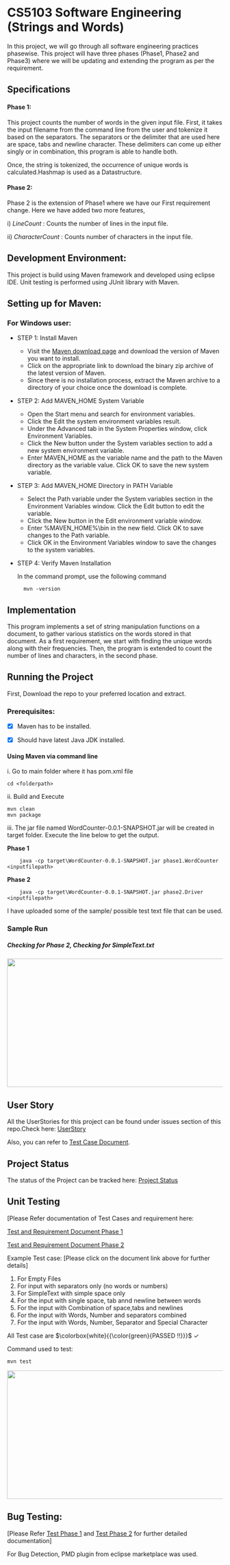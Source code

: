 
# CS5103 Software Engineering (Strings and Words)

In this project, we will go through all software engineering practices phasewise. This project will have three phases (Phase1, Phase2 and Phase3) where we will be updating and extending the program as per the requirement.


## Specifications
#### Phase 1:

This project counts the number of words in the given input file. First, it takes the input filename from the command line from the user and tokenize it based on the separators. The separators or the delimiter that are used here are space, tabs and newline character. These delimiters can come up either singly or in combination, this program is able to handle both.

Once, the string is tokenized, the occurrence of unique words is calculated.Hashmap is used as a Datastructure.

#### Phase 2:

Phase 2 is the extension of Phase1 where we have our First requirement change. Here we have added two more features,

i) *LineCount* : Counts the number of lines in the input file. 

ii) *CharacterCount* : Counts number of characters in the input file.

## Development Environment:

This project is build using Maven framework and developed using eclipse IDE. Unit testing is performed using JUnit library with Maven.

## Setting up for Maven:

### For Windows user:

* STEP 1: Install Maven

  - Visit the [Maven download page](https://maven.apache.org/download.cgi?.) and download the version of Maven you want to install. 
  - Click on the appropriate link to download the binary zip archive of the latest version of Maven.
  - Since there is no installation process, extract the Maven archive to a directory of your choice once the download is complete.

 
* STEP 2: Add MAVEN_HOME System Variable

  - Open the Start menu and search for environment variables.
  - Click the Edit the system environment variables result.
  - Under the Advanced tab in the System Properties window, click Environment Variables.
  - Click the New button under the System variables section to add a new system environment variable.
  - Enter MAVEN_HOME as the variable name and the path to the Maven directory as the variable value. Click OK to save the new system variable.

* STEP 3: Add MAVEN_HOME Directory in PATH Variable

  - Select the Path variable under the System variables section in the Environment Variables window. Click the Edit button to edit the variable.
  - Click the New button in the Edit environment variable window.
  - Enter %MAVEN_HOME%\bin in the new field. Click OK to save changes to the Path variable.
  - Click OK in the Environment Variables window to save the changes to the system variables.


* STEP 4: Verify Maven Installation

  In the command prompt, use the following command 
        
        mvn -version



## Implementation

This program implements a set of string manipulation functions on a document, to gather various statistics on the words stored in that document. As a first   requirement, we start with finding the unique words along with their frequencies. Then, the program is extended to count the number of lines and characters, in the second phase.

## Running the Project
First, Download the repo to your preferred location and extract.

### Prerequisites:

- [x] Maven has to be installed.

- [x] Should have latest Java JDK installed.

#### Using Maven via command line 

  i. Go to main folder where it has pom.xml file
  
  	cd <folderpath>

  ii. Build and Execute
    		
	mvn clean
 	mvn package

  iii. The jar file named WordCounter-0.0.1-SNAPSHOT.jar will be created in target folder. Execute the line below to get the output.
  
  **Phase 1**
        
        java -cp target\WordCounter-0.0.1-SNAPSHOT.jar phase1.WordCounter <inputfilepath>
        
  **Phase 2**
  
        java -cp target\WordCounter-0.0.1-SNAPSHOT.jar phase2.Driver <inputfilepath>

I have uploaded some of the sample/ possible test text file that can be used.

### Sample Run

##### Checking for Phase 2, Checking for SimpleText.txt #####

<img src="https://user-images.githubusercontent.com/91647704/229403972-b684f641-4d84-4af5-b1dc-07218b699976.png" width="650" height="300"/>

## User Story

All the UserStories for this project can be found under issues section of this repo.Check here:
	[UserStory](https://github.com/ShresthaSamita/CS5103_qkp232_Samita/issues)

Also, you can refer to [Test Case Document](https://github.com/ShresthaSamita/CS5103_qkp232_Samita/blob/main/Phase2_RequirementAndTestCases.pdf).


## Project Status

The status of the Project can be tracked here:
[Project Status](https://github.com/ShresthaSamita/CS5103_qkp232_Samita/projects?query=is%3Aopen)
	
## Unit Testing 

[Please Refer documentation of Test Cases and requirement here:

[Test and Requirement Document Phase 1](https://github.com/ShresthaSamita/CS5103_qkp232_Samita/blob/main/Phase1_RequirementAndTestCases.pdf)

[Test and Requirement Document Phase 2](https://github.com/ShresthaSamita/CS5103_qkp232_Samita/blob/main/Phase2_RequirementAndTestCases.pdf)

Example Test case:  [Please click on the document link above for further details]

1. For Empty Files
2. For input with separators only (no words or numbers)
3. For SimpleText with simple space only
4. For the input with single space, tab annd newline between words
5. For the input with Combination of space,tabs and newlines
6. For the input with Words, Number and separators combined
7. For the input with Words, Number, Separator and Special Character


All Test case are $\colorbox{white}{{\color{green}{PASSED !!}}}$ &check; 

Command used to test:

	mvn test

<img src="https://user-images.githubusercontent.com/91647704/229402961-3ddc63e2-4306-443c-ab80-fda2e7ae2a4f.png" width="650" height="300" />


## Bug Testing: 

[Please Refer  [Test Phase 1](https://github.com/ShresthaSamita/CS5103_qkp232_Samita/blob/main/Phase1_RequirementAndTestCases.pdf) and [Test Phase 2](https://github.com/ShresthaSamita/CS5103_qkp232_Samita/blob/main/Phase2_RequirementAndTestCases.pdf) for further detailed documentation]

For Bug Detection, PMD plugin from eclipse marketplace was used.


